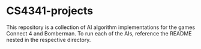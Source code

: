 # CS4341-projects
This repository is a collection of AI algorithm implementations for the games Connect 4 and Bomberman. To run each of the AIs, reference the README nested in the respective directory.
